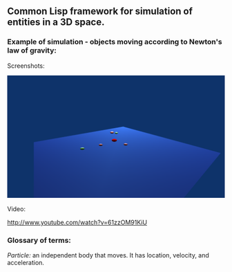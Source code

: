 ## Common Lisp framework for simulation of entities in a 3D space.


### Example of simulation - objects moving according to Newton's law of gravity:

Screenshots:

![screenshot](https://github.com/clapautius/sworl/blob/master/doc/screenshots/screenshot-newton-1.png?raw=true)

Video:


http://www.youtube.com/watch?v=61zzOM91KiU


### Glossary of terms:


*Particle:* an independent body that moves. It has location, velocity, and acceleration.

